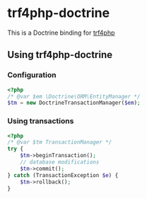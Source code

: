trf4php-doctrine
==============

This is a Doctrine binding for [trf4php](https://github.com/szjani/trf4php)

Using trf4php-doctrine
----------------------

### Configuration

```php
<?php
/* @var $em \Doctrine\ORM\EntityManager */
$tm = new DoctrineTransactionManager($em);
```

### Using transactions

```php
<?php
/* @var $tm TransactionManager */
try {
    $tm->beginTransaction();
    // database modifications
    $tm->commit();
} catch (TransactionException $e) {
    $tm->rollback();
}
```
